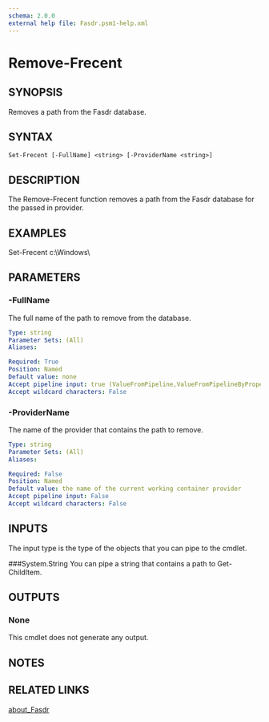 ```yaml
---
schema: 2.0.0
external help file: Fasdr.psm1-help.xml
---
```


# Remove-Frecent
## SYNOPSIS
Removes a path from the Fasdr database.
## SYNTAX

```
Set-Frecent [-FullName] <string> [-ProviderName <string>]
```

## DESCRIPTION
The Remove-Frecent function removes a path from the Fasdr database for the passed in provider.
## EXAMPLES
Set-Frecent c:\Windows\
## PARAMETERS

### -FullName
The full name of the path to remove from the database.
```yaml
Type: string
Parameter Sets: (All)
Aliases: 

Required: True
Position: Named
Default value: none
Accept pipeline input: true (ValueFromPipeline,ValueFromPipelineByPropertyName)
Accept wildcard characters: False

```
### -ProviderName
The name of the provider that contains the path to remove.
```yaml
Type: string
Parameter Sets: (All)
Aliases: 

Required: False
Position: Named
Default value: the name of the current working container provider
Accept pipeline input: False
Accept wildcard characters: False
```
## INPUTS
The input type is the type of the objects that you can pipe to the cmdlet.

###System.String
You can pipe a string that contains a path to Get-ChildItem.

## OUTPUTS

### None
This cmdlet does not generate any output.
## NOTES

## RELATED LINKS

[about_Fasdr]()

